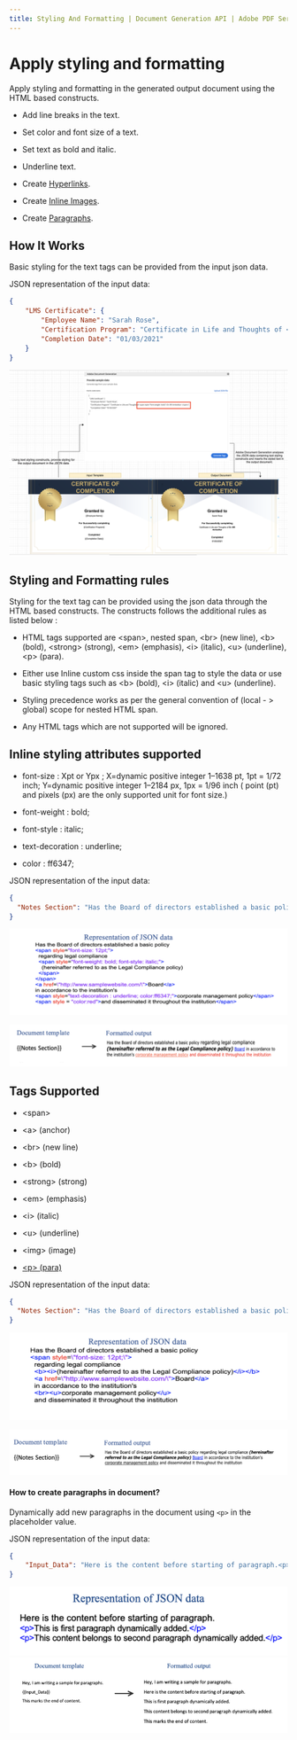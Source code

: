```yaml
---
title: Styling And Formatting | Document Generation API | Adobe PDF Services
---
```

# Apply styling and formatting

Apply styling and formatting in the generated output document using the HTML based constructs.

- Add line breaks in the text.

- Set color and font size of a text.

- Set text as bold and italic.

- Underline text.

- Create [Hyperlinks](../document-generation-api/hyperlink.md).

- Create [Inline Images](../document-generation-api/inlineimages.md).

- Create [Paragraphs](/overview/document-generation-api/stylingformattingtags/#how-to-create-paragraphs-in-document).

## How It Works

Basic styling for the text tags can be provided from the input json data.

JSON representation of the input data:

```json
{
    "LMS Certificate": {
        "Employee Name": "Sarah Rose",
        "Certification Program": "Certificate in Life and Thoughts of <span style=\"font-weight: bold \">Dr. BR Ambedkar </span> ",
        "Completion Date": "01/03/2021"
    }
}
```

![Sending text styling constructs, provide styling for the output document in json file. Adobe Document Generation API analyses the json data and inserts styled text in output documents](../images/consolidated_styling_formatting.png)

## Styling and Formatting rules

Styling for the text tag can be provided using the json data through the HTML based constructs. The constructs follows the additional rules as listed below :

- HTML tags supported are <span\>, nested span, <br\> (new line), <b\> (bold), <strong\> (strong), <em\> (emphasis), <i\> (italic), <u\> (underline), <p\> (para).

- Either use Inline custom css inside the span tag to style the data or use basic styling tags such as <b\> (bold), <i\> (italic) and <u\> (underline).

- Styling precedence works as per the general convention of (local  - > global) scope for nested HTML span.

- Any HTML tags which are not supported will be ignored.

## Inline styling attributes supported

- font-size : Xpt or Ypx ;  X=dynamic positive integer 1–1638 pt, 1pt = 1/72 inch; Y=dynamic positive integer 1–2184 px, 1px = 1/96 inch ( point (pt) and pixels (px) are the only supported unit for font size.)

- font-weight : bold;

- font-style : italic;

- text-decoration : underline;

- color : ff6347;

JSON representation of the input data:

```json
{
  "Notes Section": "Has the Board of directors established a basic policy <span style=\"font-size: 12pt;\">regarding legal compliance<span style=\"font-weight: bold; font-style: italic;\"> (hereinafter referred to as the Legal Compliance policy) </span></span><a href=\"http://www.samplewebsite.com/\">Board</a>in accordance to the institution's <span style=\"text-decoration : underline; color:ff6347;\">corporate management policy</span> <span style=\"color: red;\">and disseminated it throughout the institution</span>"
}
```
![Styling Tags Sample with style for font-size, font-weight and font-style attribute added to span tag](../images/styling_attributes_sample.png)

![Styling Tags output when style for font-size, font-weight and font-style attribute was added to span tag](../images/styling_attributes1.png)

## Tags Supported

- <span\>

- <a\> (anchor)

- <br\> (new line)

- <b\> (bold)

- <strong\> (strong)

- <em\> (emphasis)

- <i\> (italic)

- <u\> (underline)

- <img\> (image)

- [<p\> (para)](/overview/document-generation-api/stylingformattingtags/#how-to-create-paragraphs-in-document)


JSON representation of the input data:

```json
{
  "Notes Section": "Has the Board of directors established a basic policy <span style=\"font-size: 12pt;\">regarding legal compliance <b><i>(hereinafter referred to as the Legal Compliance policy)</i></b><a href=\"http://www.samplewebsite.com/\">Board</a> in accordance to the institution's <br><u>corporate management policy</u> and disseminated it throughout the institution"
}
```
![Styling Tags Sample with style for font-size attribute added to span tag](../images/styling_tags_sample.png)

![Styling Tags output when style for font-size attribute was added to span tag](../images/styling_tags1.png)
 
#### How to create paragraphs in document?

Dynamically add new paragraphs in the document using `<p>` in the placeholder value.

JSON representation of the input data:

```json
{
    "Input_Data": "Here is the content before starting of paragraph.<p>This is first paragraph dynamically added.</p><p>This content belongs to second paragraph dynamically added.</p>"
}
```
![Sample_for_P_tag](../images/sample_for_p_tags.png)
![Sample for P tag_output](../images/sample_for_ptag_formatted.png)







